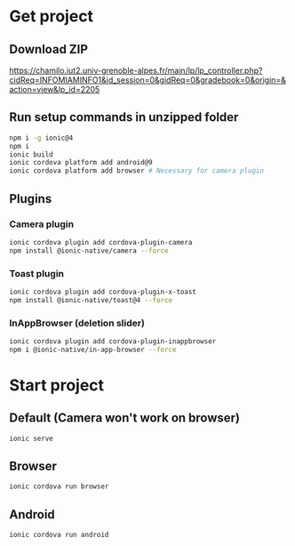 # Get project
## Download ZIP
https://chamilo.iut2.univ-grenoble-alpes.fr/main/lp/lp_controller.php?cidReq=INFOMIAMINFO1&id_session=0&gidReq=0&gradebook=0&origin=&action=view&lp_id=2205

## Run setup commands in unzipped folder
```bash
npm i -g ionic@4
npm i
ionic build
ionic cordova platform add android@9
ionic cordova platform add browser # Necessary for camera plugin
```

## Plugins
### Camera plugin
```bash
ionic cordova plugin add cordova-plugin-camera 
npm install @ionic-native/camera --force
```

### Toast plugin
```bash
ionic cordova plugin add cordova-plugin-x-toast 
npm install @ionic-native/toast@4 --force
```

### InAppBrowser (deletion slider)
```bash
ionic cordova plugin add cordova-plugin-inappbrowser
npm i @ionic-native/in-app-browser --force
```

# Start project
## Default (Camera won't work on browser)
```bash
ionic serve
```

## Browser
```bash
ionic cordova run browser
```

## Android
```bash
ionic cordova run android
```